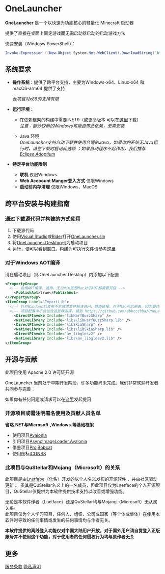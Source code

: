 # OneLauncher

**OneLauncher** 是一个以快速为功能核心的轻量化 Minecraft 启动器

提供了直接在桌面上固定游戏而无需启动器启动的启动游戏方法  

快速安装（Windosw PowerShell）：

```powershell
Invoke-Expression ((New-Object System.Net.WebClient).DownloadString('https://raw.githubusercontent.com/abbcccbba/OneLauncher/master/OneLauncher.Desktop/install.ps1'))
```

## 系统要求

- **操作系统**：提供了跨平台支持，主要为Windows-x64、Linux-x64 和 macOS-arm64 提供了支持
  
  *此项目对x86的支持有限*
  
- **运行环境**：
  - 在依赖框架的构建中需要.NET9（或更高版本 可以在[这里](https://dotnet.microsoft.com/zh-cn/download/dotnet/9.0)下载）    
    *注意：部分较新的Windows可能自带此依赖，无需安装*
    
  - Java 环境  
    *OneLauncher支持自动下载并使用合适的Java，如果你的系统无Java运行时，请在下载时启动此选项*
    *；如果自动程序不起作用，我们推荐[Eclipse Adoptium](https://adoptium.net/zh-CN/download/)*
- **特定平台功能限制**
  - **联机** 仅限Windows
  - **Web Accoount Manger登入方式** 仅限Windows
  - **启动前内存清理** 仅限Windows、MacOS 

## 跨平台安装与构建指南

### 通过下载源代码并构建的方式使用

1. 下载源代码
2. 使用[Visual Studio](https://visualstudio.microsoft.com/)或[Rider](https://www.jetbrains.com/rider/)打开[OneLauncher.sln](https://github.com/abbcccbba/OneLauncher/blob/master/OneLauncher.sln)
3. 将[OneLauncher.Desktop](https://github.com/abbcccbba/OneLauncher/blob/master/OneLauncher.Desktop/OneLauncher.Desktop.csproj)设为启动项目
4. 运行，便可以看到窗口。构建为可执行文件请参考[这里](https://www.google.com/)

### 对于Windows AOT编译

请在启动项目（即OneLauncher.Desktop）内添加以下配置

``` XML
<PropertyGroup>
  <!-- 启用AOT编译，通用，无论Win还是Mac对于AOT都需要开启 -->
	<PublishAot>true</PublishAot>
</PropertyGroup>
<ItemGroup Label="ImportLib">
  <!-- 针对Windows的发布不生成单文件解决访问，静态链接，对于Mac可以删去，因为最终还是要打包到App包且这些静态库仅适用于Windows -->
  <!-- 项目配置中不会包含这些静态库，请到 https://github.com/abbcccbba/OneLauncher/releases/tag/v0.1.4AOTv1.2.0/ 下载并放入libs文件夹-->
	<DirectPInvoke Include="libHarfBuzzSharp" />
	<NativeLibrary Include="libs\libHarfBuzzSharp.lib" />
	<DirectPInvoke Include="libSkiaSharp" />
	<NativeLibrary Include="libs\libSkiaSharp.lib" />
	<DirectPInvoke Include="av_libglesv2" />
	<NativeLibrary Include="libs\av_libglesv2.lib" />
</ItemGroup>  
```

## 开源与贡献

此项目使用 Apache 2.0 许可证开源  

OneLauncher 当前处于早期开发阶段，许多功能尚未完成。我们非常欢迎开发者共同参与完善： 

如果你有任何问题或请求可以在[这里](https://github.com/abbcccbba/OneLauncher/issues)发起提问  

### 开源项目或需注明署名使用及贡献人员名单

**省略.NET与Microsoft.,Windows.等基础框架**

- 使用项目[Avalonia](https://github.com/AvaloniaUI/Avalonia)
- 引用项目[AsyncImageLoader.Avalonia](https://github.com/AvaloniaUtils/AsyncImageLoader.Avalonia)
- 借鉴项目[ProjBobcat](https://github.com/Corona-Studio/ProjBobcat/)
- 使用图标[ICONS8](https://icons8.com/icons/)

### 此项目与QuStellar和Mojang（Microsoft）的关系

此项目是由[Lnetfabe](https://github.com/abbcccbba/)（化名）开发的以个人名义发布的开源软件 ，并由社区驱动更新 。
虽其是QuStellar名义上的一名成员，但此项目仅为Lnetface的个人开源项目，QuStellar仅提供为本软件提供技术支持以改善或增强功能。  

无论是本软件作者（Lnetface）还是QuStellar均与Mojang（Microsoft）无从属关系。  
此项目仅为个人学习项目，任何人、组织、公司或国家（等个体或集体）在使用本软件时导致的任何事情或发生的任何事情均与作者无关。 

**本软件提供的离线登入功能仅对中国大陆用户开放，对于国外用户请自觉登入正版账号并不使用这个功能，对于使用者的任何侵权行为均与原作者无关**
  
## 更多

[服务条款](https://github.com/abbcccbba/OneLauncher/blob/master/Terms_of_Service.md)
[隐私声明](https://github.com/abbcccbba/OneLauncher/blob/master/Privacy_Policy.md)


